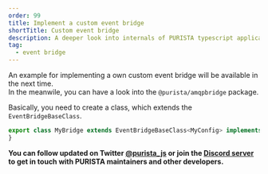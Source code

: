 ```yaml
---
order: 99
title: Implement a custom event bridge
shortTitle: Custom event bridge
description: A deeper look into internals of PURISTA typescript application backend framework.
tag:
  - event bridge
---
```


An example for implementing a own custom event bridge will be available in the next time.  
In the meanwile, you can have a look into the `@purista/amqpbridge` package.  

Basically, you need to create a class, which extends the `EventBridgeBaseClass`.

```typescript
export class MyBridge extends EventBridgeBaseClass<MyConfig> implements EventBridge
}
```

__You can follow updated on Twitter [@purista_js](https://twitter.com/purista_js) or join the [Discord server](https://discord.gg/9feaUm3H2v) to get in touch with PURISTA maintainers and other developers.__
